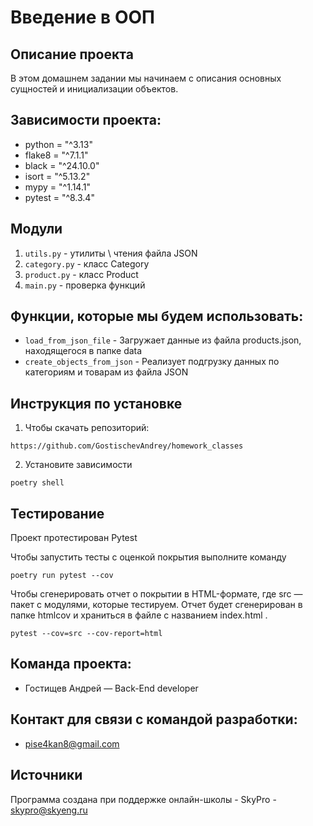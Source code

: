 # Введение в ООП

## Описание проекта
В этом домашнем задании мы начинаем с описания основных сущностей и инициализации объектов.
## Зависимости проекта:
* python = "^3.13"
* flake8 = "^7.1.1"
* black = "^24.10.0"
* isort = "^5.13.2"
* mypy = "^1.14.1"
* pytest = "^8.3.4"
## Модули
1. `utils.py` - утилиты \ чтения файла JSON
2. `category.py` - класс Category 
3. `product.py` - класс Product
4. `main.py` - проверка функций
## Функции, которые мы будем использовать:
* `load_from_json_file` - Загружает данные из файла products.json, находящегося в папке data
* `create_objects_from_json` - Реализует подгрузку данных по категориям и товарам из файла JSON
## Инструкция по установке
1. Чтобы скачать репозиторий:
```commandline
https://github.com/GostischevAndrey/homework_classes
```
2. Установите зависимости
```commandline
poetry shell
```
## Тестирование 
Проект протестирован Pytest

Чтобы запустить тесты с оценкой покрытия выполните команду
```commandline
poetry run pytest --cov
```
Чтобы сгенерировать отчет о покрытии в HTML-формате, где src — пакет c модулями, которые тестируем. 
Отчет будет сгенерирован в папке htmlcov и храниться в файле с названием index.html
.
```commandline
pytest --cov=src --cov-report=html
```
## Команда проекта:
* Гостищев Андрей — Back-End developer
## Контакт для связи с командой разработки:
* pise4kan8@gmail.com
## Источники
Программа создана при поддержке онлайн-школы - SkyPro - skypro@skyeng.ru